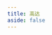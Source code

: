 ```yaml
---
title: 高达
aside: false
---
```


<Card3D src="https://cdn.chenyingshuang.cn/life/gundam/jzqx.webp" />
<Card3D src="https://cdn.chenyingshuang.cn/life/gundam/qxzy.webp" />
<Card3D src="https://cdn.chenyingshuang.cn/life/gundam/wxzy.webp" />
<Card3D src="https://cdn.chenyingshuang.cn/life/gundam/00r.jpg" />
<Card3D src="https://cdn.chenyingshuang.cn/life/gundam/hdgd.jpg" />
<Card3D src="https://cdn.chenyingshuang.cn/life/gundam/dmj.webp" />
<Card3D src="https://cdn.chenyingshuang.cn/life/gundam/kbn.webp" />